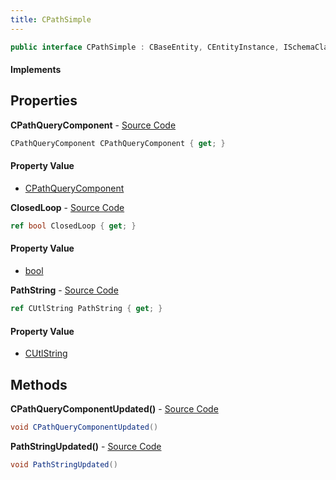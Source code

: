 ```yaml
---
title: CPathSimple
---
```


```csharp
public interface CPathSimple : CBaseEntity, CEntityInstance, ISchemaClass<CEntityInstance>, ISchemaClass<CBaseEntity>, ISchemaClass<CPathSimple>, ISchemaField, ISchemaClass, INativeHandle
```

#### Implements

## Properties

**CPathQueryComponent** - [Source Code](https://github.com/swiftly-solution/swiftlys2/blob/master/managed/src/SwiftlyS2.Generated/Schemas/Interfaces/CPathSimple.cs#L16)

```csharp
CPathQueryComponent CPathQueryComponent { get; }
```

#### Property Value

- [CPathQueryComponent](/docs/api/shared/schemadefinitions/cpathquerycomponent)

**ClosedLoop** - [Source Code](https://github.com/swiftly-solution/swiftlys2/blob/master/managed/src/SwiftlyS2.Generated/Schemas/Interfaces/CPathSimple.cs#L20)

```csharp
ref bool ClosedLoop { get; }
```

#### Property Value

- [bool](https://learn.microsoft.com/dotnet/api/system.boolean)

**PathString** - [Source Code](https://github.com/swiftly-solution/swiftlys2/blob/master/managed/src/SwiftlyS2.Generated/Schemas/Interfaces/CPathSimple.cs#L18)

```csharp
ref CUtlString PathString { get; }
```

#### Property Value

- [CUtlString](/docs/api/shared/natives/cutlstring)

## Methods

**CPathQueryComponentUpdated()** - [Source Code](https://github.com/swiftly-solution/swiftlys2/blob/master/managed/src/SwiftlyS2.Generated/Schemas/Interfaces/CPathSimple.cs#L22)

```csharp
void CPathQueryComponentUpdated()
```

**PathStringUpdated()** - [Source Code](https://github.com/swiftly-solution/swiftlys2/blob/master/managed/src/SwiftlyS2.Generated/Schemas/Interfaces/CPathSimple.cs#L23)

```csharp
void PathStringUpdated()
```


